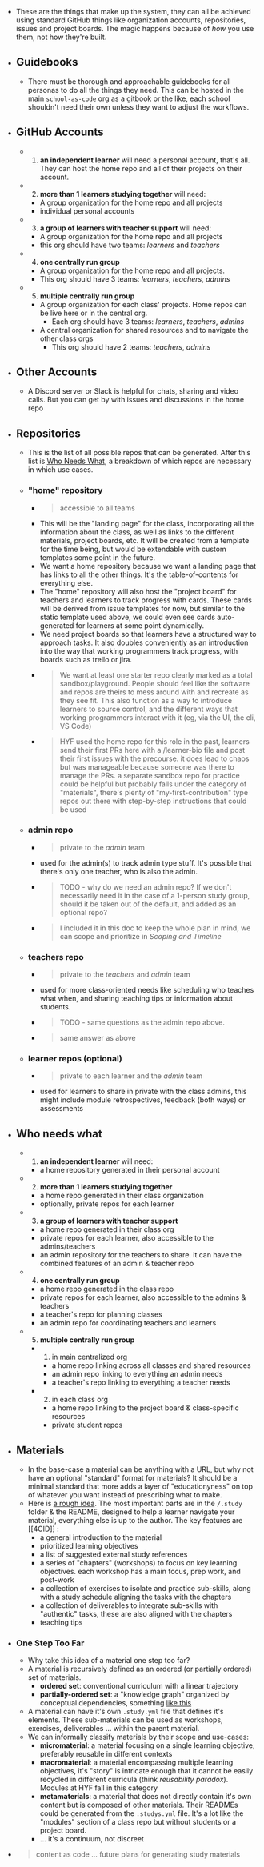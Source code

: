 - These are the things that make up the system, they can all be achieved using standard GitHub things like organization accounts, repositories, issues and project boards. The magic happens because of *_how_* you use them, not how they're built.
- ## Guidebooks
	- There must be thorough and approachable guidebooks for all personas to do all the things they need. This can be hosted in the main `school-as-code` org as a gitbook or the like, each school shouldn't need their own unless they want to adjust the workflows.
- ## GitHub Accounts
	- 1. **an independent learner** will need a personal account, that's all. They can host the home repo and all of their projects on their account.
	- 2. **more than 1 learners studying together** will need:
		- A group organization for the home repo and all projects
		- individual personal accounts
	- 3. **a group of learners with teacher support** will need:
		- A group organization for the home repo and all projects
		- this org should have two teams: *_learners_* and *_teachers_*
	- 4. **one centrally run group**
		- A group organization for the home repo and all projects.
		- This org should have 3 teams: *_learners_*, *_teachers_*, *_admins_*
	- 5. **multiple centrally run group**
		- A group organization for each class' projects.  Home repos can be live here or in the central org.
			- Each org should have 3 teams: *_learners_*, *_teachers_*, *_admins_*
		- A central organization for shared resources and to navigate the other class orgs
			- This org should have 2 teams: *_teachers_*, *_admins_*
- ## Other Accounts
	- A Discord server or Slack is helpful for chats, sharing and video calls. But you can get by with issues and discussions in the home repo
- ## Repositories
	- This is the list of all possible repos that can be generated. After this list is [Who Needs What](#who-needs-what), a breakdown of which repos are necessary in which use cases.
	- ### "home" repository
		- > accessible to all teams
		- This will be the "landing page" for the class, incorporating all the information about the class, as well as links to the different materials, project boards, etc. It will be created from a template for the time being, but would be extendable with custom templates some point in the future.
		- We want a home repository because we want a landing page that has links to all the other things. It's the table-of-contents for everything else.
		- The "home" repository will also host the "project board" for teachers and learners to track progress with cards. These cards will be derived from issue templates for now, but similar to the static template used above, we could even see cards auto-generated for learners at some point dynamically.
		- We need project boards so that learners have a structured way to approach tasks. It also doubles conveniently as an introduction into the way that working programmers track progress, with boards such as trello or jira.
		- > We want at least one starter repo clearly marked as a total sandbox/playground. People should feel like the software and repos are theirs to mess around with and recreate as they see fit. This also function as a way to introduce learners to source control, and the different ways that working programmers interact with it (eg, via the UI, the cli, VS Code)
		- > HYF used the home repo for this role in the past, learners send their first PRs here with a /learner-bio file and post their first issues with the precourse. it does lead to chaos but was manageable because someone was there to manage the PRs. a separate sandbox repo for practice could be helpful but probably falls under the category of "materials", there's plenty of "my-first-contribution" type repos out there with step-by-step instructions that could be used
	- ### admin repo
		- > private to the *_admin_* team
		- used for the admin(s) to track admin type stuff. It's possible that there's only one teacher, who is also the admin.
		- > TODO - why do we need an admin repo? If we don't necessarily need it in the case of a 1-person study group, should it be taken out of the default, and added as an optional repo?
		- > I included it in this doc to keep the whole plan in mind, we can scope and prioritize in *_Scoping and Timeline_*
	- ### teachers repo
		- > private to the *_teachers_* and *_admin_* team
		- used for more class-oriented needs like scheduling who teaches what when, and sharing teaching tips or information about students.
		- > TODO - same questions as the admin repo above.
		- > same answer as above
	- ### learner repos (optional)
		- > private to each learner and the *_admin_* team
		- used for learners to share in private with the class admins, this might include module retrospectives, feedback (both ways) or assessments
- ## Who needs what
	- 1. **an independent learner** will need:
		- a home repository generated in their personal account
	- 2. **more than 1 learners studying together**
		- a home repo generated in their class organization
		- optionally, private repos for each learner
	- 3. **a group of learners with teacher support**
		- a home repo generated in their class org
		- private repos for each learner, also accessible to the admins/teachers
		- an admin repository for the teachers to share. it can have the combined features of an admin & teacher repo
	- 4. **one centrally run group**
		- a home repo generated in the class repo
		- private repos for each learner, also accessible to the admins & teachers
		- a teacher's repo for planning classes
		- an admin repo for coordinating teachers and learners
	- 5. **multiple centrally run group**
		- 1. in main centralized org
			- a home repo linking across all classes and shared resources
			- an admin repo linking to everything an admin needs
			- a teacher's repo linking to everything a teacher needs
		- 2. in each class org
			- a home repo linking to the project board & class-specific resources
			- private student repos
- ## Materials
	- In the base-case a material can be anything with a URL, but why not have an optional "standard" format for materials? It should be a minimal standard that more adds a layer of "educationyness" on top of whatever you want instead of prescribing what to make.
	- Here is [a rough idea](https://github.com/school-as-code-testing/a-material). The most important parts are in the `/.study` folder & the README, designed to help a learner navigate your material, everything else is up to the author. The key features are [[4CID]] :
		- a general introduction to the material
		- prioritized learning objectives
		- a list of suggested external study references
		- a series of "chapters" (workshops) to focus on key learning objectives. each workshop has a main focus, prep work, and post-work
		- a collection of exercises to isolate and practice sub-skills, along with a study schedule aligning the tasks with the chapters
		- a collection of deliverables to integrate sub-skills with "authentic" tasks, these are also aligned with the chapters
		- teaching tips
- ### One Step Too Far
	- Why take this idea of a material one step too far?
	- A material is recursively defined as an ordered (or partially ordered) set of materials.
		- **ordered set**: conventional curriculum with a linear trajectory
		- **partially-ordered set**: a "knowledge graph" organized by conceptual dependencies, something [like this](https://exercism.org/tracks/javascript/concepts)
	- A material can have it's own `.study.yml` file that defines it's elements. These sub-materials can be used as workshops, exercises, deliverables ... within the parent material.
	- We can informally classify materials by their scope and use-cases:
		- **micromaterial**: a material focusing on a single learning objective, preferably reusable in different contexts
		- **macromaterial**: a material encompassing multiple learning objectives, it's "story" is intricate enough that it cannot be easily recycled in different curricula (think *_reusability paradox_*). Modules at HYF fall in this category
		- **metamaterials**: a material that does not directly contain it's own content but is composed of other materials. Their READMEs could be generated from the `.studys.yml` file. It's a lot like the "modules" section of a class repo but without students or a project board.
		- ... it's a continuum, not discreet
- > content as code ... future plans for generating study materials